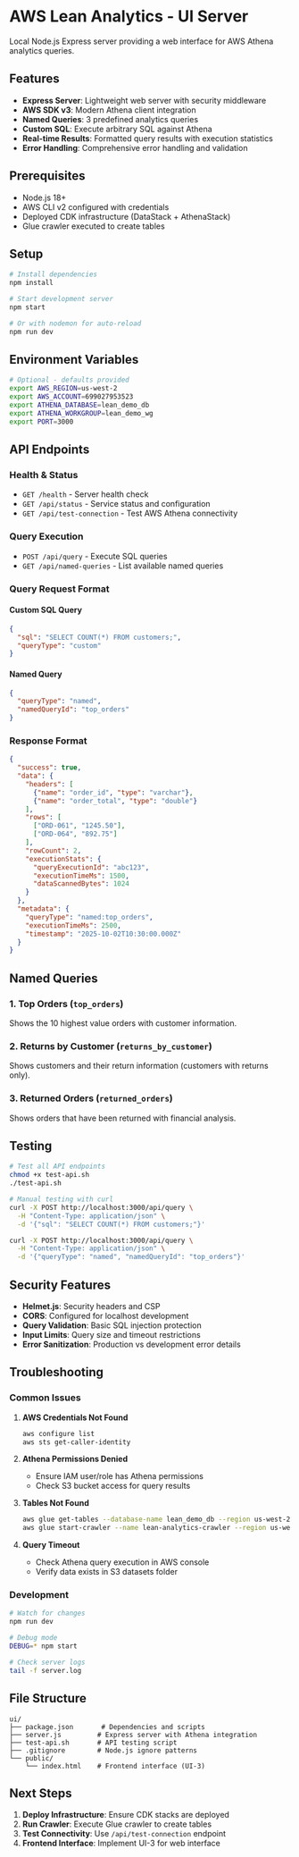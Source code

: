# AWS Lean Analytics - UI Server

Local Node.js Express server providing a web interface for AWS Athena analytics queries.

## Features

- **Express Server**: Lightweight web server with security middleware
- **AWS SDK v3**: Modern Athena client integration
- **Named Queries**: 3 predefined analytics queries
- **Custom SQL**: Execute arbitrary SQL against Athena
- **Real-time Results**: Formatted query results with execution statistics
- **Error Handling**: Comprehensive error handling and validation

## Prerequisites

- Node.js 18+
- AWS CLI v2 configured with credentials
- Deployed CDK infrastructure (DataStack + AthenaStack)
- Glue crawler executed to create tables

## Setup

```bash
# Install dependencies
npm install

# Start development server
npm start

# Or with nodemon for auto-reload
npm run dev
```

## Environment Variables

```bash
# Optional - defaults provided
export AWS_REGION=us-west-2
export AWS_ACCOUNT=699027953523
export ATHENA_DATABASE=lean_demo_db
export ATHENA_WORKGROUP=lean_demo_wg
export PORT=3000
```

## API Endpoints

### Health & Status
- `GET /health` - Server health check
- `GET /api/status` - Service status and configuration
- `GET /api/test-connection` - Test AWS Athena connectivity

### Query Execution
- `POST /api/query` - Execute SQL queries
- `GET /api/named-queries` - List available named queries

### Query Request Format

#### Custom SQL Query
```json
{
  "sql": "SELECT COUNT(*) FROM customers;",
  "queryType": "custom"
}
```

#### Named Query
```json
{
  "queryType": "named",
  "namedQueryId": "top_orders"
}
```

### Response Format
```json
{
  "success": true,
  "data": {
    "headers": [
      {"name": "order_id", "type": "varchar"},
      {"name": "order_total", "type": "double"}
    ],
    "rows": [
      ["ORD-061", "1245.50"],
      ["ORD-064", "892.75"]
    ],
    "rowCount": 2,
    "executionStats": {
      "queryExecutionId": "abc123",
      "executionTimeMs": 1500,
      "dataScannedBytes": 1024
    }
  },
  "metadata": {
    "queryType": "named:top_orders",
    "executionTimeMs": 2500,
    "timestamp": "2025-10-02T10:30:00.000Z"
  }
}
```

## Named Queries

### 1. Top Orders (`top_orders`)
Shows the 10 highest value orders with customer information.

### 2. Returns by Customer (`returns_by_customer`)
Shows customers and their return information (customers with returns only).

### 3. Returned Orders (`returned_orders`)
Shows orders that have been returned with financial analysis.

## Testing

```bash
# Test all API endpoints
chmod +x test-api.sh
./test-api.sh

# Manual testing with curl
curl -X POST http://localhost:3000/api/query \
  -H "Content-Type: application/json" \
  -d '{"sql": "SELECT COUNT(*) FROM customers;"}'

curl -X POST http://localhost:3000/api/query \
  -H "Content-Type: application/json" \
  -d '{"queryType": "named", "namedQueryId": "top_orders"}'
```

## Security Features

- **Helmet.js**: Security headers and CSP
- **CORS**: Configured for localhost development
- **Query Validation**: Basic SQL injection protection
- **Input Limits**: Query size and timeout restrictions
- **Error Sanitization**: Production vs development error details

## Troubleshooting

### Common Issues

1. **AWS Credentials Not Found**
   ```bash
   aws configure list
   aws sts get-caller-identity
   ```

2. **Athena Permissions Denied**
   - Ensure IAM user/role has Athena permissions
   - Check S3 bucket access for query results

3. **Tables Not Found**
   ```bash
   aws glue get-tables --database-name lean_demo_db --region us-west-2
   aws glue start-crawler --name lean-analytics-crawler --region us-west-2
   ```

4. **Query Timeout**
   - Check Athena query execution in AWS console
   - Verify data exists in S3 datasets folder

### Development

```bash
# Watch for changes
npm run dev

# Debug mode
DEBUG=* npm start

# Check server logs
tail -f server.log
```

## File Structure

```
ui/
├── package.json       # Dependencies and scripts
├── server.js         # Express server with Athena integration
├── test-api.sh       # API testing script
├── .gitignore        # Node.js ignore patterns
└── public/
    └── index.html    # Frontend interface (UI-3)
```

## Next Steps

1. **Deploy Infrastructure**: Ensure CDK stacks are deployed
2. **Run Crawler**: Execute Glue crawler to create tables
3. **Test Connectivity**: Use `/api/test-connection` endpoint
4. **Frontend Interface**: Implement UI-3 for web interface